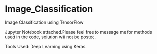 # Image_Classification
Image Classification using TensorFlow

Jupyter Notebook attached.Please feel free to message me for methods used in the code, solution will not be posted.

Tools Used: Deep Learning using Keras.
